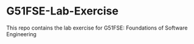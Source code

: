 # G51FSE-Lab-Exercise
This repo contains the lab exercise for G51FSE: Foundations of Software Engineering
